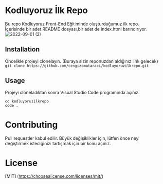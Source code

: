 # Kodluyoruz İlk Repo
Bu repo Kodluyoruz Front-End Eğitiminde oluşturduğumuz ilk repo. 
İçerisinde bir adet README dosyası,bir adet de index.html barındırıyor.
![2022-09-01 (2)](https://user-images.githubusercontent.com/96635423/187797050-2394b774-e54f-4aeb-a08f-301ab44a7b86.png)

## Installation 
Öncelikle projeyi clonelayın. (Buraya sizin reponuzdan aldığınız link gelecek)
`git clone https://github.com/cengizcmataraci/kodluyoruzilkrepo.git`

## Usage
Projeyi cloneladıktan sonra Visual Studio Code programında açınız.
```
cd kodluyoruzilkrepo
code .
```

# Contributing
Pull requestler kabul edilir. Büyük değişiklikler için, lütfen önce neyi değiştirmek istediğinizi tartışmak için bir konu açınız.

# License
[MIT] (https://choosealicense.com/licenses/mit/)
